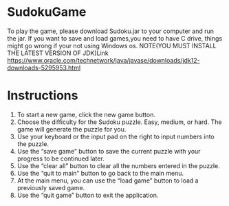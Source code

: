# SudokuGame
To play the game, please download Sudoku.jar to your computer and run the jar. 
If you want to save and load games,you need to have C drive, things might go wrong if your not using Windows os.
NOTE(YOU MUST INSTALL THE LATEST VERSION OF JDK)Link https://www.oracle.com/technetwork/java/javase/downloads/jdk12-downloads-5295953.html


# Instructions

1. To start a new game, click the new game button.
2. Choose the difficulty for the Sudoku puzzle. Easy, medium, or hard. The game will generate the puzzle for you.
3. Use your keyboard or the input pad on the right to input numbers into the puzzle.
4. Use the “save game” button to save the current puzzle with your progress to be continued later.
5. Use the “clear all” button to clear all the numbers entered in the puzzle.
6. Use the “quit to main” button to go back to the main menu.
7. At the main menu, you can use the “load game” button to load a previously saved game.
8. Use the “quit game” button to exit the application.
